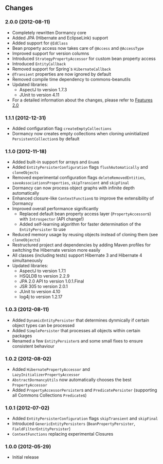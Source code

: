## Changes ##



### 2.0.0 (2012-08-11) ###
  * Completely rewritten Dormancy core
  * Added JPA (Hibernate and EclipseLink) support
  * Added support for `@IdClass`
  * Bean property access now takes care of `@Access` and `@AccessType`
  * Improved support for version columns
  * Introduced `StrategyPropertyAccessor` for custom bean property access
  * Introduced `EntityCallback`
  * Removed support for Spring´s `HibernateCallback`
  * `@Transient` properties are now ignored by default
  * Removed compile time dependency to commons-beanutils
  * Updated libraries:
    * AspectJ to version 1.7.3
    * JUnit to version 4.11
  * For a detailed information about the changes, please refer to [Features 2.0](Features2x.md)

### 1.1.1 (2012-12-31) ###
  * Added configuration flag `createEmptyCollections`
  * Dormancy now creates empty collections when cloning uninitialized `PersistentCollection`s by default

### 1.1.0 (2012-11-18) ###
  * Added built-in support for arrays and `Enum`s
  * Added `EntityPersisterConfiguration` flags `flushAutomatically` and `cloneObjects`
  * Removed experimental configuration flags `deleteRemovedEntities`, `saveAssociationsProperties`, `skipTransient` and `skipFinal`
  * Dormancy can now process object graphs with infinite depth automatically
  * Enhanced closure-like `ContextFunction`s to improve the extensibility of Dormancy
  * Improved overall performance significantly
    * Replaced default bean property access layer (`PropertyAccessor`s) with `Introspector` (API change!)
    * Added self-learning algorithm for faster determination of the `EntityPersister` to use
  * Reduced memory usage by reusing objects instead of cloning them (see `cloneObjects`)
  * Restructured project and dependencies by adding Maven profiles for switching the Hibernate version more easily
  * All classes (including tests) support Hibernate 3 and Hibernate 4 simultaneously
  * Updated libraries:
    * AspectJ to version 1.7.1
    * HSQLDB to version 2.2.9
    * JPA 2.0 API to version 1.0.1.Final
    * JSR 305 to version 2.0.1
    * JUnit to version 4.10
    * log4j to version 1.2.17

### 1.0.3 (2012-08-11) ###
  * Added `DynamicEntityPersister` that determines dynmically if certain object types can be processed
  * Added `SimplePersister` that processes all objects within certain packages
  * Renamed a few `EntityPersister`s and some small fixes to ensure consistent behaviour

### 1.0.2 (2012-08-02) ###
  * Added `HibernatePropertyAccessor` and `LazyInitializerPropertyAccessor`
  * `AbstractDormancyUtils` now automatically chooses the best `PropertyAccessor`
  * Added `PropertyAccessorPersister`s and `PredicatePersister` (supporting all Commons Collections `Predicate`s)

### 1.0.1 (2012-07-02) ###
  * Added `EntityPersisterConfiguration` flags `skipTransient` and `skipFinal`
  * Introduced `GenericEntityPersisters` (`BeanPropertyPersister`, `FieldFilterEntityPersister`)
  * `ContextFunctions` replacing experimental Closures

### 1.0.0 (2012-05-29) ###
  * Initial release